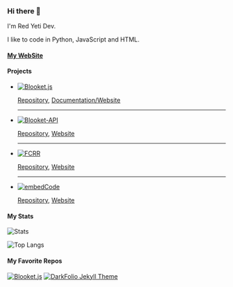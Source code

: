 ### Hi there 👋
I'm Red Yeti Dev.

I like to code in Python, JavaScript and HTML. 

#### [My WebSite](https://redyetidev.github.io)

#### Projects
- [![Blooket.js](https://github-readme-stats.vercel.app/api/pin/?username=redyetidev&repo=blooket.js)](https://github.com/redyetidev/blooket.js)

  [Repository](https://github.com/RedYetiDev/blooket.js), [Documentation/Website](https://blooket.js.org)

  <hr>

- [![Blooket-API](https://github-readme-stats.vercel.app/api/pin/?username=redyetidev&repo=Blooket-API)](https://github.com/redyetidev/Blooket-API)

  [Repository](https://github.com/RedYetiDev/Blooket-API), [Website](https://redyetidev.github.io/Blooket-API)
  
  <hr>
  
- [![FCRR](https://github-readme-stats.vercel.app/api/pin/?username=redyetidev&repo=First-Transcontinental-Railroad)](https://github.com/redyetidev/First-Transcontinental-Railroad)

  [Repository](https://github.com/RedYetiDev/First-Transcontinental-Railroad), [Website](https://redyetidev.github.io/First-Transcontinental-Railroad)
  
  <hr>
  
- [![embedCode](https://github-readme-stats.vercel.app/api/pin/?username=redyetidev&repo=embedCode)](https://github.com/redyetidev/embedCode)

  [Repository](https://github.com/RedYetiDev/embedCode), [Website](https://redyetidev.github.io/embedCode)
  


#### My Stats
![Stats](https://github-readme-stats.vercel.app/api?username=redyetidev&theme=radical)

![Top Langs](https://github-readme-stats.vercel.app/api/top-langs/?username=redyetidev&theme=radical)

#### My Favorite Repos
[![Blooket.js](https://github-readme-stats.vercel.app/api/pin/?username=redyetidev&repo=blooket.js)](https://github.com/redyetidev/blooket.js)
[![DarkFolio Jekyll Theme](https://github-readme-stats.vercel.app/api/pin/?username=redyetidev&repo=DarkFolio)](https://github.com/redyetidev/DarkFolio)
